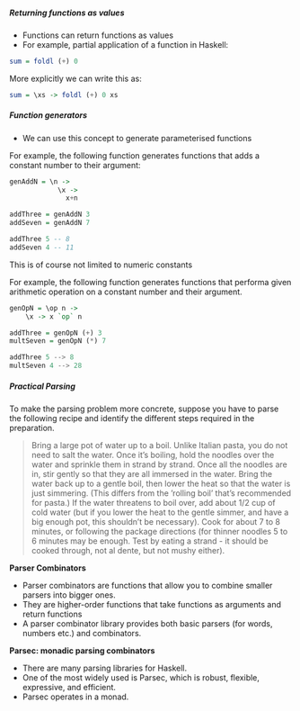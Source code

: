 ##### Returning functions as values
- Functions can return functions as values
- For example, partial application of a function in Haskell:

```haskell
sum = foldl (+) 0
```

More explicitly we can write this as:
```haskell
sum = \xs -> foldl (+) 0 xs
```

##### Function generators
- We can use this concept to generate parameterised functions

For example, the following function generates functions that adds a constant number to their argument:
```haskell
genAddN = \n ->
            \x ->
              x+n

addThree = genAddN 3
addSeven = genAddN 7

addThree 5 -- 8
addSeven 4 -- 11
```

This is of course not limited to numeric constants

For example, the following function generates functions that performa  given arithmetic operation on a constant number and their argument.

```haskell
genOpN = \op n ->
    \x -> x `op` n

addThree = genOpN (+) 3
multSeven = genOpN (*) 7

addThree 5 --> 8
multSeven 4 --> 28
```

##### Practical Parsing

To make the parsing problem more concrete, suppose you have to parse the following recipe and identify the different steps required  in the preparation.

> Bring a large pot of water up to a boil. Unlike Italian pasta, you do not need to salt the water. Once it’s boiling, hold the noodles over the water and sprinkle them in strand by strand. Once all the noodles are in, stir gently so that they are all immersed in the water. Bring the water back up to a gentle boil, then lower the heat so that the water is just simmering. (This differs from the ’rolling boil’ that’s recommended for pasta.) If the water threatens to boil over, add about 1/2 cup of cold water (but if you lower the heat to the gentle simmer, and have a big enough pot, this shouldn’t be necessary). Cook for about 7 to 8 minutes, or following the package directions (for thinner noodles 5 to 6 minutes may be enough. Test by eating a strand - it should be cooked through, not al dente, but not mushy either).

__Parser Combinators__

- Parser combinators are functions that allow you to combine smaller parsers into bigger ones.
- They are higher-order functions that take functions as arguments and return functions
- A parser combinator library provides both basic parsers (for words, numbers etc.) and combinators.

__Parsec: monadic parsing combinators__
- There are many parsing libraries for Haskell.
- One of the most widely used is Parsec, which is robust, flexible, expressive, and efficient.
- Parsec operates in a monad.



